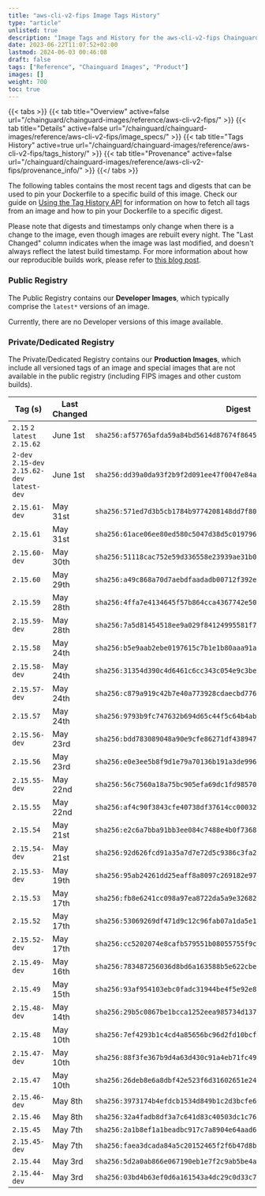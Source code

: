 ```yaml
---
title: "aws-cli-v2-fips Image Tags History"
type: "article"
unlisted: true
description: "Image Tags and History for the aws-cli-v2-fips Chainguard Image"
date: 2023-06-22T11:07:52+02:00
lastmod: 2024-06-03 00:46:08
draft: false
tags: ["Reference", "Chainguard Images", "Product"]
images: []
weight: 700
toc: true
---
```


{{< tabs >}}
{{< tab title="Overview" active=false url="/chainguard/chainguard-images/reference/aws-cli-v2-fips/" >}}
{{< tab title="Details" active=false url="/chainguard/chainguard-images/reference/aws-cli-v2-fips/image_specs/" >}}
{{< tab title="Tags History" active=true url="/chainguard/chainguard-images/reference/aws-cli-v2-fips/tags_history/" >}}
{{< tab title="Provenance" active=false url="/chainguard/chainguard-images/reference/aws-cli-v2-fips/provenance_info/" >}}
{{</ tabs >}}

The following tables contains the most recent tags and digests that can be used to pin your Dockerfile to a specific build of this image. Check our guide on [Using the Tag History API](/chainguard/chainguard-images/using-the-tag-history-api/) for information on how to fetch all tags from an image and how to pin your Dockerfile to a specific digest.

Please note that digests and timestamps only change when there is a change to the image, even though images are rebuilt every night. The "Last Changed" column indicates when the image was last modified, and doesn't always reflect the latest build timestamp. For more information about how our reproducible builds work, please refer to [this blog post](https://www.chainguard.dev/unchained/reproducing-chainguards-reproducible-image-builds).

### Public Registry
The Public Registry contains our **Developer Images**, which typically comprise the `latest*` versions of an image.

Currently, there are no Developer versions of this image available.

### Private/Dedicated Registry
The Private/Dedicated Registry contains our **Production Images**, which include all versioned tags of an image and special images that are not available in the public registry (including FIPS images and other custom builds).

| Tag (s)                                        | Last Changed | Digest                                                                    |
|------------------------------------------------|--------------|---------------------------------------------------------------------------|
|  `2.15` `2` `latest` `2.15.62`                 | June 1st     | `sha256:af57765afda59a84bd5614d87674f86459ac8c785b2bbde9b70f820d3144cc6a` |
|  `2-dev` `2.15-dev` `2.15.62-dev` `latest-dev` | June 1st     | `sha256:dd39a0da93f2b9f2d091ee47f0047e84a2d593653caae5b63bacdaff23b1a185` |
|  `2.15.61-dev`                                 | May 31st     | `sha256:571ed7d3b5cb1784b9774208148dd7f80376de797329b6035b178e4b316789a9` |
|  `2.15.61`                                     | May 31st     | `sha256:61ace06ee80ed580c5047d38d5c019796cf5328eb1259e8caef5c98f8cbb54bc` |
|  `2.15.60-dev`                                 | May 30th     | `sha256:51118cac752e59d336558e23939ae31b0788b99e069c551162ea6e3e7cee7e5a` |
|  `2.15.60`                                     | May 29th     | `sha256:a49c868a70d7aebdfaadadb00712f392ee266dbccc5b6f14abb714d1035dae7e` |
|  `2.15.59`                                     | May 28th     | `sha256:4ffa7e4134645f57b864cca4367742e505a53e57cb16adfaeff33b47b79361bc` |
|  `2.15.59-dev`                                 | May 28th     | `sha256:7a5d81454518ee9a029f84124995581f76dc3a5e0c73f8e96d82c31b9a96e87d` |
|  `2.15.58`                                     | May 24th     | `sha256:b5e9aab2ebe0197615c7b1e1b80aaa91a08b586fd2db2af24917cffca7f2d6e7` |
|  `2.15.58-dev`                                 | May 24th     | `sha256:31354d390c4d6461c6cc343c054e9c3be4872e0930491b02e06149067f06e22c` |
|  `2.15.57-dev`                                 | May 24th     | `sha256:c879a919c42b7e40a773928cdaecbd77656d79625787d084ed3b148a788728cc` |
|  `2.15.57`                                     | May 24th     | `sha256:9793b9fc747632b694d65c44f5c64b4abefbdee9b4932f39ead640024e054254` |
|  `2.15.56-dev`                                 | May 23rd     | `sha256:bdd783089048a90e9cfe86271df438947e40b83e05780293c497e4c666ea260c` |
|  `2.15.56`                                     | May 23rd     | `sha256:e0e3ee5b8f9d1e79a70136b191a3de996669f04876b98a9f5195eb5701f1b78a` |
|  `2.15.55-dev`                                 | May 22nd     | `sha256:56c7560a18a75bc905efa69dc1fd98570022ef7b563da0d9502e21141ebb46e7` |
|  `2.15.55`                                     | May 22nd     | `sha256:af4c90f3843cfe40738df37614cc000327bcae7da50b92cf5a282492f1aff230` |
|  `2.15.54`                                     | May 21st     | `sha256:e2c6a7bba91bb3ee084c7488e4b0f73682d72763d436b68281548df07793782b` |
|  `2.15.54-dev`                                 | May 21st     | `sha256:92d626fcd91a35a7d7e72d5c9386c3fa2139485944d0b6bfb2eb75e432442d8f` |
|  `2.15.53-dev`                                 | May 19th     | `sha256:95ab24261dd25eaff8a8097c269182e9722cf482f4c2132491f5c69421efb248` |
|  `2.15.53`                                     | May 17th     | `sha256:fb8e6241cc098a97ea8722da5a9e32682e66198097e352dc291d800047b04e9b` |
|  `2.15.52`                                     | May 17th     | `sha256:53069269df471d9c12c96fab07a1da5e1c371dc3a840778f53d8ba3e18a4930d` |
|  `2.15.52-dev`                                 | May 17th     | `sha256:cc5202074e8cafb579551b08055755f9cdb55ce69a2e9ec77ac3098e139c36db` |
|  `2.15.49-dev`                                 | May 16th     | `sha256:783487256036d8bd6a163588b5e622cbe3b83b4bbfe529b0b8f30a3aecde0f1d` |
|  `2.15.49`                                     | May 15th     | `sha256:93af954103ebc0fadc31944be4f5e92e8508b0591d1b0ebf8a8cdff2f496bf94` |
|  `2.15.48-dev`                                 | May 14th     | `sha256:29b5c0867be1bcca1252eea985734d1373912e9b9e516eeb6451a78908a5b835` |
|  `2.15.48`                                     | May 10th     | `sha256:7ef4293b1c4cd4a85656bc96d2fd10bcfec52f9edcdd1179ece7b0f77ee708f7` |
|  `2.15.47-dev`                                 | May 10th     | `sha256:88f3fe367b9d4a63d430c91a4eb71fc491574d31d94b63e4a26d481f7f80b8c0` |
|  `2.15.47`                                     | May 10th     | `sha256:26deb8e6a8dbf42e523f6d31602651e24b941d618816fcdf714cbd12dd0f0415` |
|  `2.15.46-dev`                                 | May 8th      | `sha256:3973174b4efdcb1534d849b1c2d3bcfe66df431641432ab1d4047456b9fd9a2b` |
|  `2.15.46`                                     | May 8th      | `sha256:32a4fadb8df3a7c641d83c40503dc1c76fae19899238153f8ef4a7037fb25ccf` |
|  `2.15.45`                                     | May 7th      | `sha256:2a1b8ef1a1beadbc917c7a8904e64aad694d129d3e45de2e17ab442c625c9a5e` |
|  `2.15.45-dev`                                 | May 7th      | `sha256:faea3dcada84a5c20152465f2f6b47d8b6e1f99eb6840573dae482e3c8ee61fc` |
|  `2.15.44`                                     | May 3rd      | `sha256:5d2a0ab866e067190eb1e7f2c9ab5be4a745ff0030deff2e78472352492bdaf3` |
|  `2.15.44-dev`                                 | May 3rd      | `sha256:03bd4b63ef0d6a161543a4dc29c0d33c771dd3aafcaa3494e6bb60874cf4b85a` |


